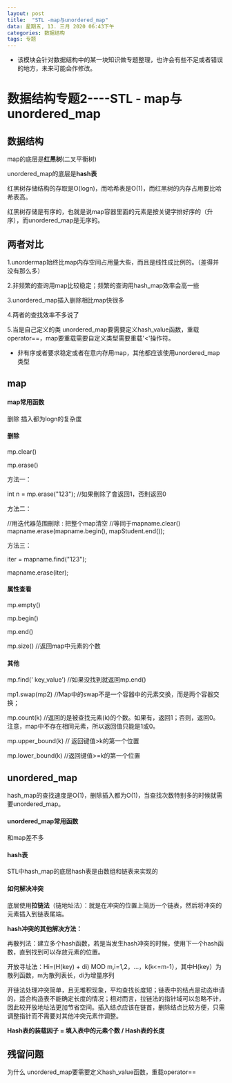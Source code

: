 ```yaml
---
layout: post
title:  "STL -map与unordered_map"
data: 星期五, 13. 三月 2020 06:43下午 
categories: 数据结构
tags: 专题
---
```

* 该模块会针对数据结构中的某一块知识做专题整理，也许会有些不足或者错误的地方，未来可能会作修改。

#  数据结构专题2----STL - map与unordered_map


## 数据结构

map的底层是**红黑树**(二叉平衡树)

unordered_map的底层是**hash表**

红黑树存储结构的存取是O(logn)，而哈希表是O(1)，而红黑树的内存占用要比哈希表高。

红黑树存储是有序的，也就是说map容器里面的元素是按关键字排好序的（升序），而unordered_map是无序的。


## 两者对比

1.unordermap始终比map内存空间占用量大些，而且是线性成比例的。（差得并没有那么多）

2.非频繁的查询用map比较稳定；频繁的查询用hash_map效率会高一些

3.unordered_map插入删除相比map快很多

4.两者的查找效率不多说了

5.当是自己定义的类   unordered_map要需要定义hash_value函数，重载operator==，map要重载需要自定义类型需要重载'<'操作符。


* 非有序或者要求稳定或者在意内存用map，其他都应该使用unordered_map类型

## map

#### map常用函数
删除 插入都为logn的复杂度
#### 删除
mp.clear()


mp.erase()
>
方法一：
>
int n = mp.erase("123"); //如果刪除了會返回1，否則返回0
>
方法二：
>
//用迭代器范围刪除 : 把整个map清空
//等同于mapname.clear()
mapname.erase(mapname.begin(), mapStudent.end());
>
方法三：
>
iter = mapname.find("123");
>
mapname.erase(iter);


#### 属性查看
mp.empty() 

mp.begin()

mp.end()

mp.size()           //返回map中元素的个数

#### 其他
mp.find(' key_value')  //如果没找到就返回mp.end()

mp1.swap(mp2) //Map中的swap不是一个容器中的元素交换，而是两个容器交换；

mp.count(k) //返回的是被查找元素(k)的个数。如果有，返回1；否则，返回0。注意，map中不存在相同元素，所以返回值只能是1或0。

mp.upper_bound(k)    // 返回键值>k的第一个位置

mp.lower_bound(k)    //返回键值>=k的第一个位置




## unordered_map
hash_map的查找速度是O(1)，删除插入都为O(1)，当查找次数特别多的时候就需要unordered_map。


#### unordered_map常用函数
和map差不多


#### hash表
STL中hash_map的底层hash表是由数组和链表来实现的

#### 如何解决冲突
底层使用**拉链法**（链地址法）：就是在冲突的位置上简历一个链表，然后将冲突的元素插入到链表尾端。

**hash冲突的其他解决方法：**

再散列法：建立多个hash函数，若是当发生hash冲突的时候，使用下一个hash函数，直到找到可以存放元素的位置。

 开放寻址法：Hi=(H(key) + di) MOD m,i=1,2，…，k(k<=m-1），其中H(key）为散列函数，m为散列表长，di为增量序列

>
开链法处理冲突简单，且无堆积现象，平均查找长度短；链表中的结点是动态申请的，适合构造表不能确定长度的情况；相对而言，拉链法的指针域可以忽略不计，因此较开放地址法更加节省空间。插入结点应该在链首，删除结点比较方便，只需调整指针而不需要对其他冲突元素作调整。

**Hash表的装载因子 = 填入表中的元素个数 / Hash表的长度**

## 残留问题

为什么  unordered_map要需要定义hash_value函数，重载operator==













